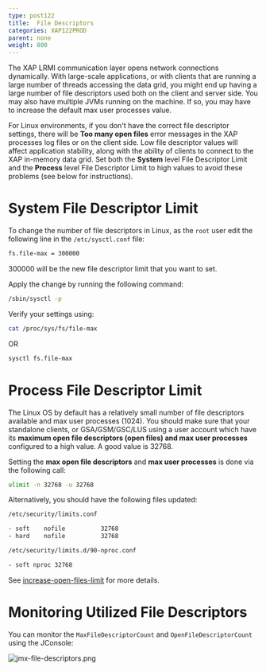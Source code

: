 ```yaml
---
type: post122
title:  File Descriptors
categories: XAP122PROD
parent: none
weight: 800
---
```


The XAP LRMI communication layer opens network connections dynamically. With large-scale applications, or with clients that are running a large number of threads accessing the data grid, you might end up having a large number of file descriptors used both on the client and server side. You may also have multiple JVMs running on the machine. If so, you may have to increase the default max user processes value.

For Linux environments, if you don't have the correct file descriptor settings, there will be **Too many open files** error messages in the XAP processes log files or on the client side. Low file descriptor values will affect application stability, along with the ability of clients to connect to the XAP in-memory data grid.  Set both the **System** level File Descriptor Limit and the **Process** level File Descriptor Limit to high values to avoid these problems (see below for instructions).

# System File Descriptor Limit

To change the number of file descriptors in Linux, as the `root` user edit the following line in the `/etc/sysctl.conf` file:


```bash
fs.file-max = 300000
```
300000 will be the new file descriptor limit that you want to set.

Apply the change by running the following command:


```bash
/sbin/sysctl -p
```

Verify your settings using:

```bash
cat /proc/sys/fs/file-max 
```

OR 


```bash
sysctl fs.file-max
```


# Process File Descriptor Limit

The Linux OS by default has a relatively small number of file descriptors available and max user processes (1024). You should make sure that your standalone clients, or GSA/GSM/GSC/LUS using a user account which have its **maximum open file descriptors (open files) and max user processes** configured to a high value. A good value is 32768.

Setting the **max open file descriptors** and **max user processes** is done via the following call:


```bash
ulimit -n 32768 -u 32768
```

Alternatively, you should have the following files updated:


```bash
/etc/security/limits.conf

- soft    nofile          32768
- hard    nofile          32768

/etc/security/limits.d/90-nproc.conf

- soft nproc 32768
```

See [increase-open-files-limit](https://rtcamp.com/tutorials/linux/increase-open-files-limit/) for more details.

# Monitoring Utilized File Descriptors

You can monitor the `MaxFileDescriptorCount` and `OpenFileDescriptorCount` using the JConsole:

![jmx-file-descriptors.png](/attachment_files/jmx-file-descriptors.png)

